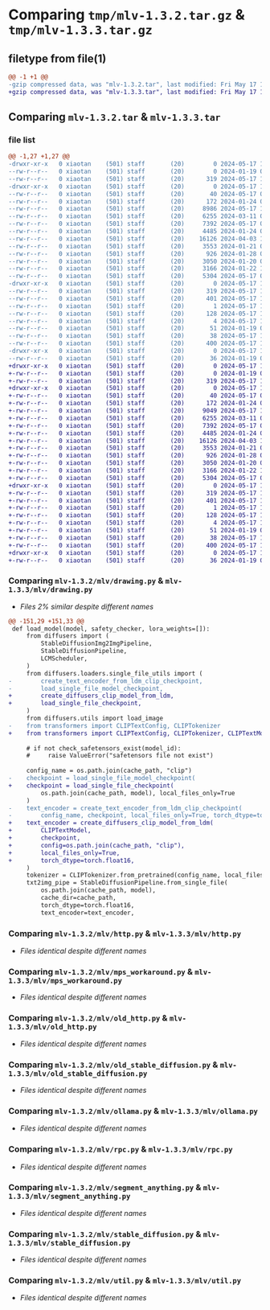 # Comparing `tmp/mlv-1.3.2.tar.gz` & `tmp/mlv-1.3.3.tar.gz`

## filetype from file(1)

```diff
@@ -1 +1 @@
-gzip compressed data, was "mlv-1.3.2.tar", last modified: Fri May 17 11:39:50 2024, max compression
+gzip compressed data, was "mlv-1.3.3.tar", last modified: Fri May 17 11:44:18 2024, max compression
```

## Comparing `mlv-1.3.2.tar` & `mlv-1.3.3.tar`

### file list

```diff
@@ -1,27 +1,27 @@
-drwxr-xr-x   0 xiaotan    (501) staff       (20)        0 2024-05-17 11:39:50.640634 mlv-1.3.2/
--rw-r--r--   0 xiaotan    (501) staff       (20)        0 2024-01-19 07:04:28.000000 mlv-1.3.2/MANIFEST.in
--rw-r--r--   0 xiaotan    (501) staff       (20)      319 2024-05-17 11:39:50.640365 mlv-1.3.2/PKG-INFO
-drwxr-xr-x   0 xiaotan    (501) staff       (20)        0 2024-05-17 11:39:50.638563 mlv-1.3.2/mlv/
--rw-r--r--   0 xiaotan    (501) staff       (20)       40 2024-05-17 07:04:00.000000 mlv-1.3.2/mlv/__init__.py
--rw-r--r--   0 xiaotan    (501) staff       (20)      172 2024-01-24 03:53:24.000000 mlv-1.3.2/mlv/base_model.py
--rw-r--r--   0 xiaotan    (501) staff       (20)     8986 2024-05-17 11:39:15.000000 mlv-1.3.2/mlv/drawing.py
--rw-r--r--   0 xiaotan    (501) staff       (20)     6255 2024-03-11 02:34:04.000000 mlv-1.3.2/mlv/http.py
--rw-r--r--   0 xiaotan    (501) staff       (20)     7392 2024-05-17 06:57:36.000000 mlv-1.3.2/mlv/mps_workaround.py
--rw-r--r--   0 xiaotan    (501) staff       (20)     4485 2024-01-24 08:00:40.000000 mlv-1.3.2/mlv/old_http.py
--rw-r--r--   0 xiaotan    (501) staff       (20)    16126 2024-04-03 16:19:29.000000 mlv-1.3.2/mlv/old_stable_diffusion.py
--rw-r--r--   0 xiaotan    (501) staff       (20)     3553 2024-01-21 09:16:52.000000 mlv-1.3.2/mlv/ollama.py
--rw-r--r--   0 xiaotan    (501) staff       (20)      926 2024-01-28 05:59:55.000000 mlv-1.3.2/mlv/rpc.py
--rw-r--r--   0 xiaotan    (501) staff       (20)     3050 2024-01-20 05:15:14.000000 mlv-1.3.2/mlv/segment_anything.py
--rw-r--r--   0 xiaotan    (501) staff       (20)     3166 2024-01-22 18:45:49.000000 mlv-1.3.2/mlv/stable_diffusion.py
--rw-r--r--   0 xiaotan    (501) staff       (20)     5304 2024-05-17 07:03:15.000000 mlv-1.3.2/mlv/util.py
-drwxr-xr-x   0 xiaotan    (501) staff       (20)        0 2024-05-17 11:39:50.640098 mlv-1.3.2/mlv.egg-info/
--rw-r--r--   0 xiaotan    (501) staff       (20)      319 2024-05-17 11:39:50.000000 mlv-1.3.2/mlv.egg-info/PKG-INFO
--rw-r--r--   0 xiaotan    (501) staff       (20)      401 2024-05-17 11:39:50.000000 mlv-1.3.2/mlv.egg-info/SOURCES.txt
--rw-r--r--   0 xiaotan    (501) staff       (20)        1 2024-05-17 11:39:50.000000 mlv-1.3.2/mlv.egg-info/dependency_links.txt
--rw-r--r--   0 xiaotan    (501) staff       (20)      128 2024-05-17 11:39:50.000000 mlv-1.3.2/mlv.egg-info/requires.txt
--rw-r--r--   0 xiaotan    (501) staff       (20)        4 2024-05-17 11:39:50.000000 mlv-1.3.2/mlv.egg-info/top_level.txt
--rw-r--r--   0 xiaotan    (501) staff       (20)       51 2024-01-19 06:35:51.000000 mlv-1.3.2/pyproject.toml
--rw-r--r--   0 xiaotan    (501) staff       (20)       38 2024-05-17 11:39:50.640682 mlv-1.3.2/setup.cfg
--rw-r--r--   0 xiaotan    (501) staff       (20)      400 2024-05-17 11:39:33.000000 mlv-1.3.2/setup.py
-drwxr-xr-x   0 xiaotan    (501) staff       (20)        0 2024-05-17 11:39:50.639753 mlv-1.3.2/tests/
--rw-r--r--   0 xiaotan    (501) staff       (20)       36 2024-01-19 05:12:11.000000 mlv-1.3.2/tests/test_hello.py
+drwxr-xr-x   0 xiaotan    (501) staff       (20)        0 2024-05-17 11:44:18.406103 mlv-1.3.3/
+-rw-r--r--   0 xiaotan    (501) staff       (20)        0 2024-01-19 07:04:28.000000 mlv-1.3.3/MANIFEST.in
+-rw-r--r--   0 xiaotan    (501) staff       (20)      319 2024-05-17 11:44:18.405851 mlv-1.3.3/PKG-INFO
+drwxr-xr-x   0 xiaotan    (501) staff       (20)        0 2024-05-17 11:44:18.404313 mlv-1.3.3/mlv/
+-rw-r--r--   0 xiaotan    (501) staff       (20)       40 2024-05-17 07:04:00.000000 mlv-1.3.3/mlv/__init__.py
+-rw-r--r--   0 xiaotan    (501) staff       (20)      172 2024-01-24 03:53:24.000000 mlv-1.3.3/mlv/base_model.py
+-rw-r--r--   0 xiaotan    (501) staff       (20)     9049 2024-05-17 11:43:41.000000 mlv-1.3.3/mlv/drawing.py
+-rw-r--r--   0 xiaotan    (501) staff       (20)     6255 2024-03-11 02:34:04.000000 mlv-1.3.3/mlv/http.py
+-rw-r--r--   0 xiaotan    (501) staff       (20)     7392 2024-05-17 06:57:36.000000 mlv-1.3.3/mlv/mps_workaround.py
+-rw-r--r--   0 xiaotan    (501) staff       (20)     4485 2024-01-24 08:00:40.000000 mlv-1.3.3/mlv/old_http.py
+-rw-r--r--   0 xiaotan    (501) staff       (20)    16126 2024-04-03 16:19:29.000000 mlv-1.3.3/mlv/old_stable_diffusion.py
+-rw-r--r--   0 xiaotan    (501) staff       (20)     3553 2024-01-21 09:16:52.000000 mlv-1.3.3/mlv/ollama.py
+-rw-r--r--   0 xiaotan    (501) staff       (20)      926 2024-01-28 05:59:55.000000 mlv-1.3.3/mlv/rpc.py
+-rw-r--r--   0 xiaotan    (501) staff       (20)     3050 2024-01-20 05:15:14.000000 mlv-1.3.3/mlv/segment_anything.py
+-rw-r--r--   0 xiaotan    (501) staff       (20)     3166 2024-01-22 18:45:49.000000 mlv-1.3.3/mlv/stable_diffusion.py
+-rw-r--r--   0 xiaotan    (501) staff       (20)     5304 2024-05-17 07:03:15.000000 mlv-1.3.3/mlv/util.py
+drwxr-xr-x   0 xiaotan    (501) staff       (20)        0 2024-05-17 11:44:18.405584 mlv-1.3.3/mlv.egg-info/
+-rw-r--r--   0 xiaotan    (501) staff       (20)      319 2024-05-17 11:44:18.000000 mlv-1.3.3/mlv.egg-info/PKG-INFO
+-rw-r--r--   0 xiaotan    (501) staff       (20)      401 2024-05-17 11:44:18.000000 mlv-1.3.3/mlv.egg-info/SOURCES.txt
+-rw-r--r--   0 xiaotan    (501) staff       (20)        1 2024-05-17 11:44:18.000000 mlv-1.3.3/mlv.egg-info/dependency_links.txt
+-rw-r--r--   0 xiaotan    (501) staff       (20)      128 2024-05-17 11:44:18.000000 mlv-1.3.3/mlv.egg-info/requires.txt
+-rw-r--r--   0 xiaotan    (501) staff       (20)        4 2024-05-17 11:44:18.000000 mlv-1.3.3/mlv.egg-info/top_level.txt
+-rw-r--r--   0 xiaotan    (501) staff       (20)       51 2024-01-19 06:35:51.000000 mlv-1.3.3/pyproject.toml
+-rw-r--r--   0 xiaotan    (501) staff       (20)       38 2024-05-17 11:44:18.406152 mlv-1.3.3/setup.cfg
+-rw-r--r--   0 xiaotan    (501) staff       (20)      400 2024-05-17 11:44:06.000000 mlv-1.3.3/setup.py
+drwxr-xr-x   0 xiaotan    (501) staff       (20)        0 2024-05-17 11:44:18.405363 mlv-1.3.3/tests/
+-rw-r--r--   0 xiaotan    (501) staff       (20)       36 2024-01-19 05:12:11.000000 mlv-1.3.3/tests/test_hello.py
```

### Comparing `mlv-1.3.2/mlv/drawing.py` & `mlv-1.3.3/mlv/drawing.py`

 * *Files 2% similar despite different names*

```diff
@@ -151,29 +151,33 @@
 def load_model(model, safety_checker, lora_weights=[]):
     from diffusers import (
         StableDiffusionImg2ImgPipeline,
         StableDiffusionPipeline,
         LCMScheduler,
     )
     from diffusers.loaders.single_file_utils import (
-        create_text_encoder_from_ldm_clip_checkpoint,
-        load_single_file_model_checkpoint,
+        create_diffusers_clip_model_from_ldm,
+        load_single_file_checkpoint,
     )
     from diffusers.utils import load_image
-    from transformers import CLIPTextConfig, CLIPTokenizer
+    from transformers import CLIPTextConfig, CLIPTokenizer, CLIPTextModel
 
     # if not check_safetensors_exist(model_id):
     #     raise ValueError("safetensors file not exist")
 
     config_name = os.path.join(cache_path, "clip")
-    checkpoint = load_single_file_model_checkpoint(
+    checkpoint = load_single_file_checkpoint(
         os.path.join(cache_path, model), local_files_only=True
     )
-    text_encoder = create_text_encoder_from_ldm_clip_checkpoint(
-        config_name, checkpoint, local_files_only=True, torch_dtype=torch.float16
+    text_encoder = create_diffusers_clip_model_from_ldm(
+        CLIPTextModel,
+        checkpoint,
+        config=os.path.join(cache_path, "clip"),
+        local_files_only=True,
+        torch_dtype=torch.float16,
     )
     tokenizer = CLIPTokenizer.from_pretrained(config_name, local_files_only=True)
     txt2img_pipe = StableDiffusionPipeline.from_single_file(
         os.path.join(cache_path, model),
         cache_dir=cache_path,
         torch_dtype=torch.float16,
         text_encoder=text_encoder,
```

### Comparing `mlv-1.3.2/mlv/http.py` & `mlv-1.3.3/mlv/http.py`

 * *Files identical despite different names*

### Comparing `mlv-1.3.2/mlv/mps_workaround.py` & `mlv-1.3.3/mlv/mps_workaround.py`

 * *Files identical despite different names*

### Comparing `mlv-1.3.2/mlv/old_http.py` & `mlv-1.3.3/mlv/old_http.py`

 * *Files identical despite different names*

### Comparing `mlv-1.3.2/mlv/old_stable_diffusion.py` & `mlv-1.3.3/mlv/old_stable_diffusion.py`

 * *Files identical despite different names*

### Comparing `mlv-1.3.2/mlv/ollama.py` & `mlv-1.3.3/mlv/ollama.py`

 * *Files identical despite different names*

### Comparing `mlv-1.3.2/mlv/rpc.py` & `mlv-1.3.3/mlv/rpc.py`

 * *Files identical despite different names*

### Comparing `mlv-1.3.2/mlv/segment_anything.py` & `mlv-1.3.3/mlv/segment_anything.py`

 * *Files identical despite different names*

### Comparing `mlv-1.3.2/mlv/stable_diffusion.py` & `mlv-1.3.3/mlv/stable_diffusion.py`

 * *Files identical despite different names*

### Comparing `mlv-1.3.2/mlv/util.py` & `mlv-1.3.3/mlv/util.py`

 * *Files identical despite different names*

